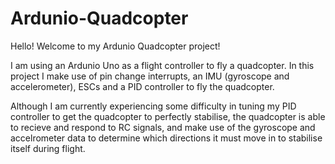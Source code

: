 # Ardunio-Quadcopter
 Hello! Welcome to my Ardunio Quadcopter project!
 
 I am using an Ardunio Uno as a flight controller to fly a quadcopter. In this project I make use of pin change interrupts, an IMU (gyroscope and accelerometer), ESCs and a PID controller to fly the quadcopter. 

 Although I am currently experiencing some difficulty in tuning my PID controller to get the quadcopter to perfectly stabilise, the quadcopter is able to recieve and respond to RC signals, and make use of the gyroscope and accelrometer data to determine which directions it must move in to stabilise itself during flight. 
